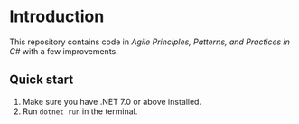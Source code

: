 # Introduction

This repository contains code in *Agile Principles, Patterns, and Practices in C#* with a few improvements.

## Quick start

1. Make sure you have .NET 7.0 or above installed.
2. Run `dotnet run` in the terminal.
